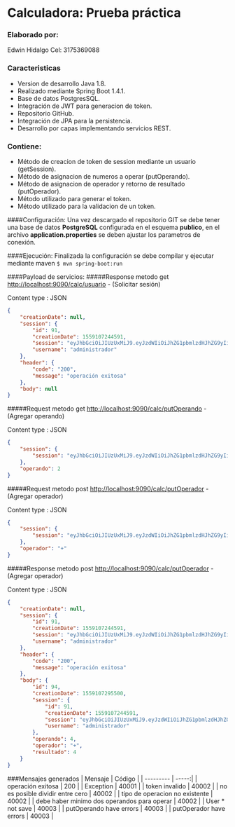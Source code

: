 # Calculadora: Prueba práctica
### Elaborado por: 
Edwin Hidalgo
Cel: 3175369088

### Caracteristicas

- Version de desarrollo Java 1.8.
- Realizado mediante Spring Boot 1.4.1.
- Base de datos PostgresSQL.
- Integración de JWT para generacion de token.
- Repositorio GitHub.
- Integración de JPA para la persistencia.
- Desarrollo por capas implementando servicios REST.

### Contiene:
- Método de creacion de token de session mediante un usuario (getSession).
- Método de asignacion de numeros a operar (putOperando).
- Método de asignacion de operador y retorno de resultado (putOperador).
- Método utilizado para generar el token.
- Método utilizado para la validacion de un token.


####Configuración:
Una vez descargado el repositorio GIT se debe tener una base de datos **PostgreSQL** configurada en el esquema **publico**, en el archivo **application.properties** se deben ajustar los parametros de conexión.

####Ejecución:
Finalizada la configuración se debe compilar y ejecutar mediante maven
`$ mvn spring-boot:run`

####Payload de servicios:
#####Response metodo get  [http://localhost:9090/calc/usuario](http://localhost:9090/calc/usuario) - (Solicitar sesión)

Content type : JSON
```JSON
{
    "creationDate": null,
    "session": {
        "id": 91,
        "creationDate": 1559107244591,
        "session": "eyJhbGciOiJIUzUxMiJ9.eyJzdWIiOiJhZG1pbmlzdHJhZG9yIiwiaWF0IjoxNTU5MTA3MjQzLCJleHAiOjE1NTkxMDc4NDN9.c_bB7djuWbEsYT9R298XsoPx5-p52Z3Tmo-uA0VWUovdSHSbxiR3c3G-Us0J80DdfC-31gNu3Q4M1JHflp9bxA",
        "username": "administrador"
    },
    "header": {
        "code": "200",
        "message": "operación exitosa"
    },
    "body": null
}
```

#####Request metodo get  [http://localhost:9090/calc/putOperando](http://localhost:9090/calc/putOperando) - (Agregar operando)

Content type : JSON
```JSON
{
	"session": {
		"session": "eyJhbGciOiJIUzUxMiJ9.eyJzdWIiOiJhZG1pbmlzdHJhZG9yIiwiaWF0IjoxNTU5MTA3MjQzLCJleHAiOjE1NTkxMDc4NDN9.c_bB7djuWbEsYT9R298XsoPx5-p52Z3Tmo-uA0VWUovdSHSbxiR3c3G-Us0J80DdfC-31gNu3Q4M1JHflp9bxA"
	},
	"operando": 2
}
```

#####Request metodo post  [http://localhost:9090/calc/putOperador](http://localhost:9090/calc/putOperador) - (Agregar operador)

Content type : JSON
```JSON
{
	"session": {
		"session": "eyJhbGciOiJIUzUxMiJ9.eyJzdWIiOiJhZG1pbmlzdHJhZG9yIiwiaWF0IjoxNTU5MTA3MjQzLCJleHAiOjE1NTkxMDc4NDN9.c_bB7djuWbEsYT9R298XsoPx5-p52Z3Tmo-uA0VWUovdSHSbxiR3c3G-Us0J80DdfC-31gNu3Q4M1JHflp9bxA"
	},
	"operador": "+"
}
```

#####Response metodo post  [http://localhost:9090/calc/putOperador](http://localhost:9090/calc/putOperador) - (Agregar operador)

Content type : JSON
```JSON
{
    "creationDate": null,
    "session": {
        "id": 91,
        "creationDate": 1559107244591,
        "session": "eyJhbGciOiJIUzUxMiJ9.eyJzdWIiOiJhZG1pbmlzdHJhZG9yIiwiaWF0IjoxNTU5MTA3MjQzLCJleHAiOjE1NTkxMDc4NDN9.c_bB7djuWbEsYT9R298XsoPx5-p52Z3Tmo-uA0VWUovdSHSbxiR3c3G-Us0J80DdfC-31gNu3Q4M1JHflp9bxA",
        "username": "administrador"
    },
    "header": {
        "code": "200",
        "message": "operación exitosa"
    },
    "body": {
        "id": 94,
        "creationDate": 1559107295500,
        "session": {
            "id": 91,
            "creationDate": 1559107244591,
            "session": "eyJhbGciOiJIUzUxMiJ9.eyJzdWIiOiJhZG1pbmlzdHJhZG9yIiwiaWF0IjoxNTU5MTA3MjQzLCJleHAiOjE1NTkxMDc4NDN9.c_bB7djuWbEsYT9R298XsoPx5-p52Z3Tmo-uA0VWUovdSHSbxiR3c3G-Us0J80DdfC-31gNu3Q4M1JHflp9bxA",
            "username": "administrador"
        },
        "operando": 4,
        "operador": "+",
        "resultado": 4
    }
}
```

###Mensajes generados 
| Mensaje      | Código |
| --------- | -----:|
| operación exitosa  | 200  | 
| Exception      |   40001 |
| token invalido  | 40002 |
| no es posible dividir entre cero     |  40002 |
| tipo de operacion no existente      |  40002 |
| debe haber minimo dos operandos para operar      |   40002 |
| User * not save  |  40003 | 
| putOperando have errors  |  40003 | 
| putOperador have errors  | 40003  | 